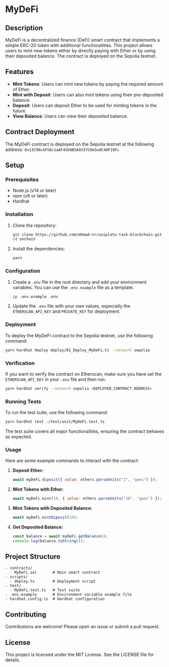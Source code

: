 # MyDeFi

## Description

MyDeFi is a decentralized finance (DeFi) smart contract that implements a simple ERC-20 token with additional functionalities. This project allows users to mint new tokens either by directly paying with Ether or by using their deposited balance. The contract is deployed on the Sepolia testnet.

## Features

- **Mint Tokens**: Users can mint new tokens by paying the required amount of Ether.
- **Mint with Deposit**: Users can also mint tokens using their pre-deposited balance.
- **Deposit**: Users can deposit Ether to be used for minting tokens in the future.
- **View Balance**: Users can view their deposited balance.

## Contract Deployment

The MyDeFi contract is deployed on the Sepolia testnet at the following address:
`0x13C90c4F58c1aAF4569B5A9337C6b5e0C40F19Fc`

## Setup

### Prerequisites

- Node.js (v14 or later)
- npm (v6 or later)
- Hardhat

### Installation

1. Clone the repository:

   ```bash
   git clone https://github.com/mhmad-nr/uniplato-task-blockchain.git
   cd onchain
   ```

2. Install the dependencies:

   ```bash
   yarn
   ```

### Configuration

1. Create a `.env` file in the root directory and add your environment variables. You can use the `.env.example` file as a template.

   ```bash
   cp .env.example .env
   ```

2. Update the `.env` file with your own values, especially the `ETHERSCAN_API_KEY` and `PRIVATE_KEY` for deployment.

### Deployment

To deploy the MyDeFi contract to the Sepolia testnet, use the following command:

```bash
yarn hardhat deploy deploy/01_Deploy_MyDeFi.ts --network sepolia
```

### Verification

If you want to verify the contract on Etherscan, make sure you have set the `ETHERSCAN_API_KEY` in your `.env` file and then run:

```bash
yarn hardhat verify --network sepolia <DEPLOYED_CONTRACT_ADDRESS>
```

### Running Tests

To run the test suite, use the following command:

```bash
yarn hardhat test ./test/unit/MyDeFi.test.ts
```

The test suite covers all major functionalities, ensuring the contract behaves as expected.

### Usage

Here are some example commands to interact with the contract:

1. **Deposit Ether:**

   ```js
   await myDeFi.diposit({ value: ethers.parseUnits("1", "gwei") });
   ```

2. **Mint Tokens with Ether:**

   ```js
   await myDeFi.mint(10, { value: ethers.parseUnits("10", "gwei") });
   ```

3. **Mint Tokens with Deposited Balance:**

   ```js
   await myDeFi.mintDiposit(10);
   ```

4. **Get Deposited Balance:**

   ```js
   const balance = await myDeFi.getBalance();
   console.log(balance.toString());
   ```

## Project Structure

```
- contracts/
  - MyDeFi.sol       # Main smart contract
- scripts/
  - deploy.ts        # Deployment script
- test/
  - MyDeFi.test.ts   # Test suite
- .env.example       # Environment variable example file
- hardhat.config.ts  # Hardhat configuration
```

## Contributing

Contributions are welcome! Please open an issue or submit a pull request.

## License

This project is licensed under the MIT License. See the LICENSE file for details.

